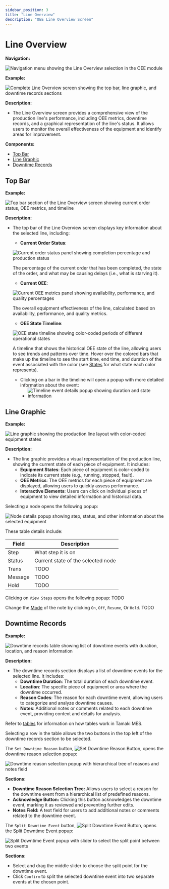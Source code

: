 ```yaml
---
sidebar_position: 3
title: "Line Overview"
description: "OEE Line Overview Screen"
---
```


# Line Overview

**Navigation:**

![Navigation menu showing the Line Overview selection in the OEE module](./images/line-overview-navigation.png)

**Example:**

![Complete Line Overview screen showing the top bar, line graphic, and downtime records sections](./images/line-overview.png)

**Description:**
- The Line Overview screen provides a comprehensive view of the production line's performance, including OEE metrics, downtime records, and a graphical representation of the line's status. It allows users to monitor the overall effectiveness of the equipment and identify areas for improvement.

**Components:**
- [Top Bar](#top-bar)
- [Line Graphic](#line-graphic)
- [Downtime Records](#downtime-records)

## Top Bar
**Example:**

![Top bar section of the Line Overview screen showing current order status, OEE metrics, and timeline](./images/line-overview-top-bar.png)

**Description:**
- The top bar of the Line Overview screen displays key information about the selected line, including:
  - **Current Order Status**: 
  
  ![Current order status panel showing completion percentage and production status](./images/line-overview-top-bar-current-order-status.png)
  
  The percentage of the current order that has been completed, the state of the order, and what may be causing delays (i.e., what is starving it).

  - **Current OEE**:
  
  ![Current OEE metrics panel showing availability, performance, and quality percentages](./images/line-overview-top-bar-current-oee.png)
  
  The overall equipment effectiveness of the line, calculated based on availability, performance, and quality metrics.

  - **OEE State Timeline**:
  
  ![OEE state timeline showing color-coded periods of different operational states](./images/line-overview-top-bar-oee-state-timeline.png)
  
  A timeline that shows the historical OEE state of the line, allowing users to see trends and patterns over time. Hover over the colored bars that make up the timeline to see the start time, end time, and duration of the event associated with the color (see [States](setup#states) for what state each color represents).
  
    - Clicking on a bar in the timeline will open a popup with more detailed information about the event:
      - ![Timeline event details popup showing duration and state information](./images/timeline-event-details.png)
  
## Line Graphic
**Example:**

![Line graphic showing the production line layout with color-coded equipment states](./images/line-overview-line-graphic.png)

**Description:**
- The line graphic provides a visual representation of the production line, showing the current state of each piece of equipment. It includes:
  - **Equipment States**: Each piece of equipment is color-coded to indicate its current state (e.g., running, stopped, fault).
  - **OEE Metrics**: The OEE metrics for each piece of equipment are displayed, allowing users to quickly assess performance.
  - **Interactive Elements**: Users can click on individual pieces of equipment to view detailed information and historical data.

Selecting a node opens the following popup:

![Node details popup showing step, status, and other information about the selected equipment](./images/node-details-popup.png)

These table details include:

| **Field** | **Description**                    |
|-----------|------------------------------------|
| Step      | What step it is on                 |
| Status    | Current state of the selected node |
| Trans     | TODO                               |
| Message   | TODO                               |
| Hold      | TODO                               |

Clicking on `View Steps` opens the following popup:
TODO

Change the [Mode](setup#modes) of the note by clicking `On`, `Off`, `Resume`, Or `Hold`. TODO

## Downtime Records
**Example:**

![Downtime records table showing list of downtime events with duration, location, and reason information](./images/line-overview-downtime-records.png)

**Description:**
- The downtime records section displays a list of downtime events for the selected line. It includes:
  - **Downtime Duration**: The total duration of each downtime event.
  - **Location**: The specific piece of equipment or area where the downtime occurred.
  - **Reason Codes**: The reason for each downtime event, allowing users to categorize and analyze downtime causes.
  - **Notes**: Additional notes or comments related to each downtime event, providing context and details for analysis.

Refer to [tables](TODO) for information on how tables work in Tamaki MES.

Selecting a row in the table allows the two buttons in the top left of the downtime records section to be selected.

The `Set Downtime Reason` button, ![Set Downtime Reason Button](./images/button-set-reason.png#icon), opens the downtime reason selection popup:

![Downtime reason selection popup with hierarchical tree of reasons and notes field](./images/downtime-reason-popup.png)

**Sections:**
- **Downtime Reason Selection Tree:** Allows users to select a reason for the downtime event from a hierarchical list of predefined reasons.
- **Acknowledge Button:** Clicking this button acknowledges the downtime event, marking it as reviewed and preventing further edits.
- **Notes Field:** A text field for users to add additional notes or comments related to the downtime event.

The `Split Downtime Event` button, ![Split Downtime Event Button](./images/button-split-event.png#icon), opens the Split Downtime Event popup:

![Split Downtime Event popup with slider to select the split point between two events](./images/split-event-popup.png)

**Sections:**

- Select and drag the middle slider to choose the split point for the downtime event.
- Click `Confirm` to split the selected downtime event into two separate events at the chosen point.
